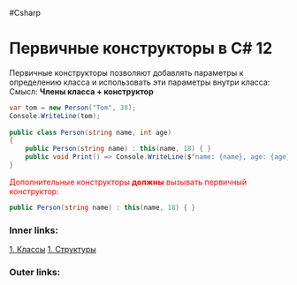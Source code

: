 #Csharp

# Первичные конструкторы в C# 12

Первичные конструкторы позволяют добавлять параметры к определению класса и использовать эти параметры внутри класса:
Смысл: **Члены класса + конструктор**

```csharp
var tom = new Person("Tom", 38);
Console.WriteLine(tom);
 
public class Person(string name, int age)
{
    public Person(string name) : this(name, 18) { }
    public void Print() => Console.WriteLine($"name: {name}, age: {age}");
}
```

<font color="#ff0000">Дополнительные конструкторы **должны** вызывать первичный конструктор:</font>
```csharp
public Person(string name) : this(name, 18) { }
```

### Inner links:
[1. Классы](1.%20Languages/C-sharp/0.%20Введение/2.%20Классы%20и%20структуры/1.%20Классы.md)
[1. Структуры](1.%20Languages/C-sharp/0.%20Введение/2.%20Классы%20и%20структуры/1.%20Структуры.md)

### Outer links: